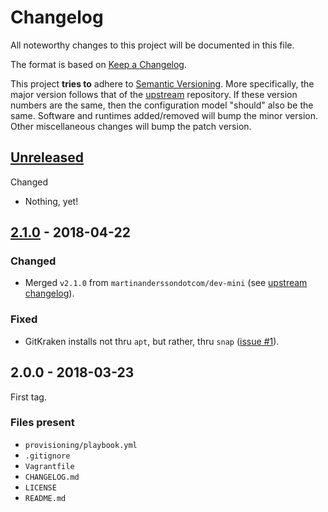 # Changelog

All noteworthy changes to this project will be documented in this file.

The format is based on [Keep a Changelog][1].

This project **tries to** adhere to [Semantic Versioning][2]. More specifically,
the major version follows that of the [upstream][3] repository. If these version
numbers are the same, then the configuration model "should" also be the same.
Software and runtimes added/removed will bump the minor version. Other
miscellaneous changes will bump the patch version.

[1]: http://keepachangelog.com/en/1.0.0/
[2]: http://semver.org/spec/v2.0.0.html
[3]: https://github.com/martinanderssondotcom/dev-mini

## [Unreleased]

Changed

- Nothing, yet!

## [2.1.0] - 2018-04-22

### Changed

- Merged `v2.1.0` from `martinanderssondotcom/dev-mini` (see [upstream changelog][2.1.0-1]).

[2.1.0-1]: https://github.com/martinanderssondotcom/dev-mini/blob/master/CHANGELOG.md#210---2018-04-22

### Fixed

- GitKraken installs not thru `apt`, but rather, thru `snap`
  ([issue #1][unreleased-1]).

[unreleased-1]: https://github.com/martinanderssondotcom/dev-java/issues/1

## 2.0.0 - 2018-03-23

First tag.

### Files present

- `provisioning/playbook.yml`
- `.gitignore`
- `Vagrantfile`
- `CHANGELOG.md`
- `LICENSE`
- `README.md`

[Unreleased]: https://github.com/martinanderssondotcom/dev-java/compare/v2.1.0...HEAD
[2.1.0]: https://github.com/martinanderssondotcom/dev-java/compare/v2.0.0...v2.1.0